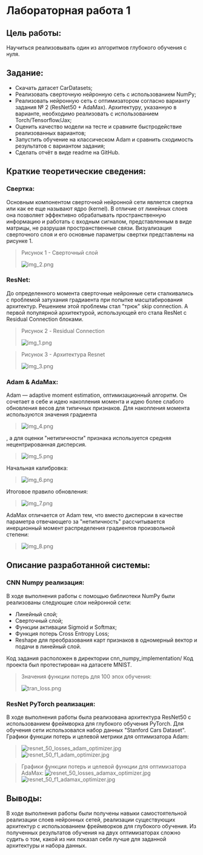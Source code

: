 # Лабораторная работа 1

## Цель работы:

Научиться реализовывать один из алгоритмов глубокого обучения с нуля.

## Задание:

- Скачать датасет CarDatasets;
- Реализовать сверточную нейронную сеть с использованием NumPy;
- Реализовать нейронную сеть с оптимизатором согласно варианту задания № 2 (ResNet50 + AdaMax). Архитектуру, указанную в
  варианте, необходимо реализовать с использованием Torch/Tensorflow/Jax;
- Оценить качество модели на тесте и сравните быстродействие реализованных вариантов;
- Запустить обучение на классическом Adam и сравнить сходимость результатов с вариантом задания;
- Сделать отчёт в виде readme на GitHub.

## Краткие теоретические сведения:

### Свертка:

Основным компонентом сверточной нейронной сети является свертка или как ее еще называют ядро (kernel).
В отличие от линейных слоев она позволяет эффективно обрабатывать пространственную информацию и работать с входным
сигналом, представленным в виде матрицы, не разрушая пространственные связи.
Визуализация сверточного слоя и его основные параметры свертки представлены на рисунке 1.

> Рисунок 1 - Сверточный слой
>
> ![img_2.png](images/img_2.png)

### ResNet:

До определенного момента сверточные нейронные сети сталкивались с проблемой затухания градиаента при попытке
масштабирования
архитектур. Решением этой проблемы стал "трюк" skip connection. А первой популярной архитектурой, использующей его стала
ResNet с Residual Connection блоками.
> Рисунок 2 - Residual Connection
>
> ![img_1.png](images/img_1.png)

> Рисунок 3 - Архитектура Resnet
>
> ![img_3.png](images/img_3.png)

### Adam & AdaMax:

Adam — adaptive moment estimation, оптимизационный алгоритм. Он сочетает в себе и идею накопления момента и идею
более слабого обновления весов для типичных признаков.
Для накопления момента используются значения градиента

> ![img_4.png](images/img_4.png)

, а для оценки "нетипичности" признака используется средняя нецентрированная
дисперсия.
> ![img_5.png](images/img_5.png)

Начальная калибровка:
> ![img_6.png](images/img_6.png)

Итоговое правило обновления:
> ![img_7.png](images/img_7.png)

AdaMax отличается от Adam тем, что вместо дисперсии в качестве параметра отвечающего за "нетипичность"
рассчитывается инерционный момент распределения градиентов произвольной степени:
> ![img_8.png](images/img_8.png)

## Описание разработанной системы:

### CNN Numpy реализация:

В ходе выполнения работы с помощью библиотеки NumPy были реализованы следующие слои нейронной сети:

- Линейный слой;
- Сверточный слой;
- Функции активации Sigmoid и Softmax;
- Функция потерь Cross Entropy Loss;
- Reshape для преобразования карт признаков в одномерный вектор и подачи в линейный слой.

Код задания расположен в директории cnn_numpy_implementation/
Код проекта был протестирован на датасете MNIST.

> Значения функции потерь для 100 эпох обучения:
> 
> ![tran_loss.png](cnn_numpy_implementation%2Ftran_loss.png)

### ResNet PyTorch реализация:

В ходе выполнения работы была реализована архитектура ResNet50 с использованием фреймворка для глубокого обучения
PyTorch.
Для обучения сети использовался набор данных "Stanford Cars Dataset".
Графики функции потерь и целевой метрики для оптимизатора Adam:
> ![resnet_50_losses_adam_optimizer.jpg](resnet50_torch_implementation%2Fplots%2Fresnet_50_losses_adam_optimizer.jpg)
> ![resnet_50_f1_adam_optimizer.jpg](resnet50_torch_implementation%2Fplots%2Fresnet_50_f1_adam_optimizer.jpg)

> Графики функции потерь и целевой функции для оптимизатора AdaMax:
> ![resnet_50_losses_adamax_optimizer.jpg](resnet50_torch_implementation%2Fplots%2Fresnet_50_losses_adamax_optimizer.jpg)
> ![resnet_50_f1_adamax_optimizer.jpg](resnet50_torch_implementation%2Fplots%2Fresnet_50_f1_adamax_optimizer.jpg)

## Выводы:

В ходе выполнения работы были получены навыки самостоятельной реализации слоев нейронных сетей, реализации
существующих архитектур с использованием фреймворков для глубокого обучения. Из полученных результатов обучения на двух
оптимизаторах
сложно судить о том, какой из них показал себя лучше для заданной архитектуры и набора данных.